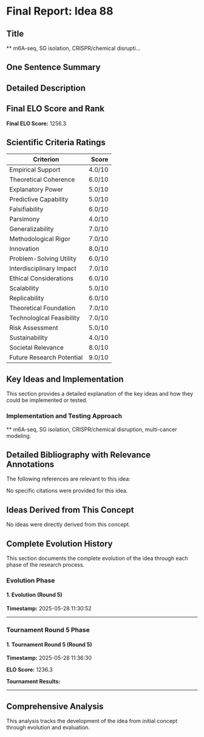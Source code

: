 # Final Report: Idea 88

## Title

** m6A-seq, SG isolation, CRISPR/chemical disrupti...

## One Sentence Summary



## Detailed Description




## Final ELO Score and Rank

**Final ELO Score:** 1256.3

## Scientific Criteria Ratings

| Criterion | Score |
|---|---:|
| Empirical Support | 4.0/10 |
| Theoretical Coherence | 6.0/10 |
| Explanatory Power | 5.0/10 |
| Predictive Capability | 5.0/10 |
| Falsifiability | 6.0/10 |
| Parsimony | 4.0/10 |
| Generalizability | 7.0/10 |
| Methodological Rigor | 7.0/10 |
| Innovation | 8.0/10 |
| Problem-Solving Utility | 6.0/10 |
| Interdisciplinary Impact | 7.0/10 |
| Ethical Considerations | 6.0/10 |
| Scalability | 5.0/10 |
| Replicability | 6.0/10 |
| Theoretical Foundation | 7.0/10 |
| Technological Feasibility | 7.0/10 |
| Risk Assessment | 5.0/10 |
| Sustainability | 4.0/10 |
| Societal Relevance | 8.0/10 |
| Future Research Potential | 9.0/10 |

## Key Ideas and Implementation

This section provides a detailed explanation of the key ideas and how they could be implemented or tested.

### Implementation and Testing Approach

** m6A-seq, SG isolation, CRISPR/chemical disruption, multi-cancer modeling.


## Detailed Bibliography with Relevance Annotations

The following references are relevant to this idea:

No specific citations were provided for this idea.


## Ideas Derived from This Concept

No ideas were directly derived from this concept.

## Complete Evolution History

This section documents the complete evolution of the idea through each phase of the research process.

### Evolution Phase

#### 1. Evolution (Round 5)
**Timestamp:** 2025-05-28 11:30:52



---

### Tournament Round 5 Phase

#### 1. Tournament Round 5 (Round 5)
**Timestamp:** 2025-05-28 11:36:30

**ELO Score:** 1236.3

**Tournament Results:**



---

## Comprehensive Analysis

This analysis tracks the development of the idea from initial concept through evolution and evaluation.

